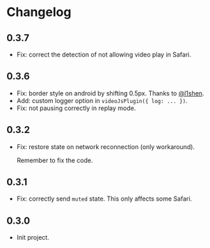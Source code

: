 # Changelog

## 0.3.7

- Fix: correct the detection of not allowing video play in Safari.

## 0.3.6

- Fix: border style on android by shifting 0.5px. Thanks to [@l1shen].
- Add: custom logger option in `videoJsPlugin({ log: ... })`.
- Fix: not pausing correctly in replay mode.

## 0.3.2

- Fix: restore state on network reconnection (only workaround).

  Remember to fix the code.

## 0.3.1

- Fix: correctly send `muted` state. This only affects some Safari.

## 0.3.0

- Init project.


[@l1shen]: https://github.com/l1shen
